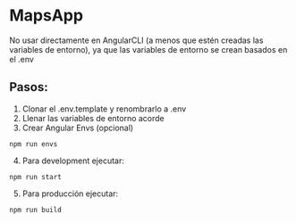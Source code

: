 # MapsApp
No usar directamente en AngularCLI (a menos que estén creadas las variables de entorno), ya que las variables de entorno se crean basados en el .env 

## Pasos:
1. Clonar el .env.template y renombrarlo a .env
2. Llenar las variables de entorno acorde
3. Crear Angular Envs (opcional)
```
npm run envs
```

4. Para development ejecutar:
```
npm run start
```

5. Para producción ejecutar:
```
npm run build
```
